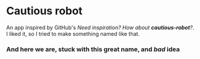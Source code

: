 # Cautious robot
An app inspired by GitHub's *Need inspiration? How about **cautious-robot**?*.
<br>
I liked it, so I tried to make something named like that.
<br>
### And here we are, stuck with this **great** name, and *bad* idea
